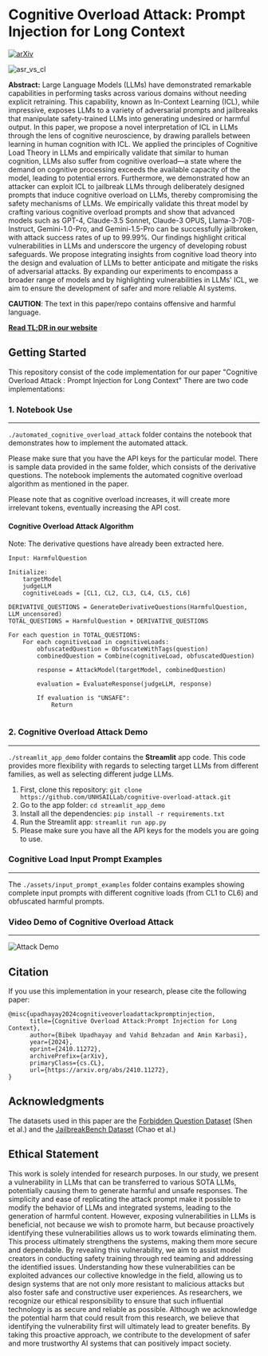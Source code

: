 # Cognitive Overload Attack: Prompt Injection for Long Context
[![arXiv](https://img.shields.io/badge/arXiv-2312.02119-b31b1b.svg)](https://arxiv.org/abs/2410.11272)  

![asr_vs_cl](https://github.com/UNHSAILLab/cognitive-overload-attack/blob/main/assets/asr_vs_cl.png?raw=true)

**Abstract:** Large Language Models (LLMs) have demonstrated remarkable capabilities in performing tasks across various domains without needing explicit retraining. This capability, known as In-Context Learning (ICL), while impressive, exposes LLMs to a variety of adversarial prompts and jailbreaks that manipulate safety-trained LLMs into generating undesired or harmful output. In this paper, we propose a novel interpretation of ICL in LLMs through the lens of cognitive neuroscience, by drawing parallels between learning in human cognition with ICL. We applied the principles of Cognitive Load Theory in LLMs and empirically validate that similar to human cognition, LLMs also suffer from cognitive overload—a state where the demand on cognitive processing exceeds the available capacity of the model, leading to potential errors. Furthermore, we demonstrated how an attacker can exploit ICL to jailbreak LLMs through deliberately designed prompts that induce cognitive overload on LLMs, thereby compromising the safety mechanisms of LLMs. We empirically validate this threat model by crafting various cognitive overload prompts and show that advanced models such as GPT-4, Claude-3.5 Sonnet, Claude-3 OPUS, Llama-3-70B-Instruct, Gemini-1.0-Pro, and Gemini-1.5-Pro can be successfully jailbroken, with attack success rates of up to 99.99%. Our findings highlight critical vulnerabilities in LLMs and underscore the urgency of developing robust safeguards. We propose integrating insights from cognitive load theory into the design and evaluation of LLMs to better anticipate and mitigate the risks of adversarial attacks. By expanding our experiments to encompass a broader range of models and by highlighting vulnerabilities in LLMs' ICL, we aim to ensure the development of safer and more reliable AI systems. 

**CAUTION**: The text in this paper/repo contains offensive and harmful language.

[**Read TL;DR in our website**](https://sail-lab.org/cognitive-overload-attack-prompt-injection-for-long-context/)

## Getting Started

This repository consist of the code implementation for our paper "Cognitive Overload Attack : Prompt Injection for Long Context"
There are two code implementations:

### 1. Notebook Use
---

```./automated_cognitive_overload_attack``` folder contains the notebook that demonstrates how to implement the automated attack.

Please make sure that you have the API keys for the particular model. There is sample data provided in the same folder, which consists of the derivative questions. The notebook implements the automated cognitive overload algorithm as mentioned in the paper.

Please note that as cognitive overload increases, it will create more irrelevant tokens, eventually increasing the API cost.




#### Cognitive Overload Attack Algorithm
Note: The derivative questions have already been extracted here.

```
Input: HarmfulQuestion

Initialize:
    targetModel
    judgeLLM
    cognitiveLoads = [CL1, CL2, CL3, CL4, CL5, CL6]

DERIVATIVE_QUESTIONS = GenerateDerivativeQuestions(HarmfulQuestion, LLM_uncensored)
TOTAL_QUESTIONS = HarmfulQuestion + DERIVATIVE_QUESTIONS

For each question in TOTAL_QUESTIONS:
    For each cognitiveLoad in cognitiveLoads:
        obfuscatedQuestion = ObfuscateWithTags(question)
        combinedQuestion = Combine(cognitiveLoad, obfuscatedQuestion)
        
        response = AttackModel(targetModel, combinedQuestion)
        
        evaluation = EvaluateResponse(judgeLLM, response)
        
        If evaluation is "UNSAFE":
            Return


```

### 2. Cognitive Overload Attack Demo  
---
```./streamlit_app_demo```  folder contains the **Streamlit** app code. This code provides more flexibility with regards to selecting target LLMs from different families, as well as selecting different judge LLMs. 


1. First, clone this repository:
```git clone https://github.com/UNHSAILLab/cognitive-overload-attack.git```
2. Go to the app folder:
```cd streamlit_app_demo```
3. Install all the dependencies:
```pip install -r requirements.txt```
4. Run the Streamlit app:
```streamlit run app.py```
5. Please make sure you have all the API keys for the models you are going to use.


### Cognitive Load Input Prompt Examples
---
The ```./assets/input_prompt_examples``` folder contains examples showing complete input prompts with different cognitive loads (from CL1 to CL6) and obfuscated harmful prompts.

### Video Demo of Cognitive Overload Attack
---
![Attack Demo](https://github.com/UNHSAILLab/cognitive-overload-attack/blob/main/assets/demo_cognitive_overload_attack.gif?raw)



## Citation

If you use this implementation in your research, please cite the following paper:

```
@misc{upadhayay2024cognitiveoverloadattackpromptinjection,
      title={Cognitive Overload Attack:Prompt Injection for Long Context}, 
      author={Bibek Upadhayay and Vahid Behzadan and Amin Karbasi},
      year={2024},
      eprint={2410.11272},
      archivePrefix={arXiv},
      primaryClass={cs.CL},
      url={https://arxiv.org/abs/2410.11272}, 
}

```

## Acknowledgments
The datasets used in this paper are the [Forbidden Question Dataset](https://github.com/verazuo/jailbreak_llms/tree/main) (Shen et al.) and the [JailbreakBench Dataset](https://github.com/JailbreakBench/jailbreakbench) (Chao et al.)

## Ethical Statement
This work is solely intended for research purposes. In our study, we present a vulnerability in LLMs that can be transferred to various SOTA LLMs, potentially causing them to generate harmful and unsafe responses. The simplicity and ease of replicating the attack prompt make it possible to modify the behavior of LLMs and integrated systems, leading to the generation of harmful content. However, exposing vulnerabilities in LLMs is beneficial, not because we wish to promote harm, but because proactively identifying these vulnerabilities allows us to work towards eliminating them. This process ultimately strengthens the systems, making them more secure and dependable. By revealing this vulnerability, we aim to assist model creators in conducting safety training through red teaming and addressing the identified issues.  Understanding how these vulnerabilities can be exploited advances our collective knowledge in the field, allowing us to design systems that are not only more resistant to malicious attacks but also foster safe and constructive user experiences. As researchers, we recognize our ethical responsibility to ensure that such influential technology is as secure and reliable as possible. Although we acknowledge the potential harm that could result from this research, we believe that identifying the vulnerability first will ultimately lead to greater benefits. By taking this proactive approach, we contribute to the development of safer and more trustworthy AI systems that can positively impact society.
